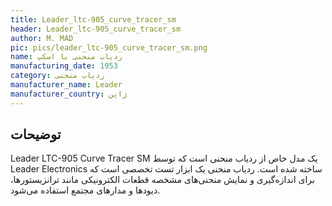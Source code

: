 ```yaml
---
title: Leader_ltc-905_curve_tracer_sm
header: Leader_ltc-905_curve_tracer_sm
author: M. MAD
pic: pics/leader_ltc-905_curve_tracer_sm.png
name: ردیاب منحنی با اسکپ
manufacturing_date: 1953
category: ردیاب منحنی
manufacturer_name: Leader
manufacturer_country: ژاپن
---
```


<h2 class="fa-IR-explanation-header">توضیحات</h2>
<p>
<span class="english-text">Leader LTC-905 Curve Tracer SM</span>
یک مدل خاص از ردیاب منحنی است که توسط
<span class="english-text">Leader Electronics</span>
ساخته شده است. ردیاب منحنی یک ابزار تست تخصصی است که برای اندازه‌گیری و نمایش
منحنی‌های مشخصه قطعات الکترونیکی مانند ترانزیستورها، دیودها و مدارهای مجتمع
استفاده می‌شود.
</p>
